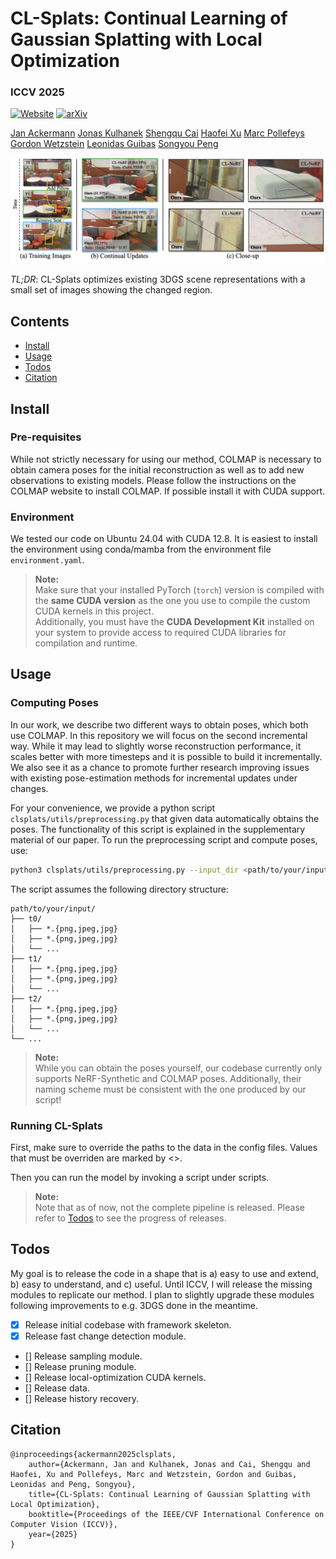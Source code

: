 # CL-Splats: Continual Learning of Gaussian Splatting with Local Optimization

###  ICCV 2025
[![Website](https://img.shields.io/badge/CL--Splats-%F0%9F%8C%90Website-purple?style=flat)](https://cl-splats.github.io/) [![arXiv](https://img.shields.io/badge/arXiv-2506.21117-b31b1b.svg)](https://arxiv.org/abs/2506.21117)


[Jan Ackermann](https://janackermann.info)
[Jonas Kulhanek](https://jkulhanek.com)
[Shengqu Cai](https://primecai.github.io)
[Haofei Xu](https://haofeixu.github.io)
[Marc Pollefeys](https://people.inf.ethz.ch/marc.pollefeys/)
[Gordon Wetzstein](https://stanford.edu/~gordonwz/)
[Leonidas Guibas](https://geometry.stanford.edu/?member=guibas)
[Songyou Peng](https://pengsongyou.github.io)

![CL-Splats Teaser Graphic](assets/cl-splats-teaser.png)

*TL;DR*: CL-Splats optimizes existing 3DGS scene representations with a small set of images showing the changed region.

## Contents
<!--ts-->
   * [Install](#install)
   * [Usage](#usage)
   * [Todos](#todos)
   * [Citation](#citation)
<!--te-->

## Install

### Pre-requisites
While not strictly necessary for using our method, COLMAP is necessary to obtain camera poses for the initial reconstruction as well as to add new observations to existing models.
Please follow the instructions on the COLMAP website to install COLMAP. If possible install it with CUDA support.
 
### Environment
We tested our code on Ubuntu 24.04 with CUDA 12.8. It is easiest to install the environment using conda/mamba from the environment file `environment.yaml`.

> **Note:**  
> Make sure that your installed PyTorch (`torch`) version is compiled with the **same CUDA version** as the one you use to compile the custom CUDA kernels in this project.  
> Additionally, you must have the **CUDA Development Kit** installed on your system to provide access to required CUDA libraries for compilation and runtime.


## Usage

### Computing Poses
In our work, we describe two different ways to obtain poses, which both use COLMAP. In this repository we will focus on the second incremental way. While it may lead to slightly worse reconstruction performance, it scales better with more timesteps and it is possible to build it incrementally. We also see it as a chance to promote further research improving issues with existing pose-estimation methods for incremental updates under changes.

For your convenience, we provide a python script `clsplats/utils/preprocessing.py` that given data automatically obtains the poses. The functionality of this script is explained in the supplementary material of our paper.
To run the preprocessing script and compute poses, use:
```bash
python3 clsplats/utils/preprocessing.py --input_dir <path/to/your/input>
```

The script assumes the following directory structure:
```text
path/to/your/input/
├── t0/
│   ├── *.{png,jpeg,jpg}
│   ├── *.{png,jpeg,jpg}
│   └── ...
├── t1/
│   ├── *.{png,jpeg,jpg}
│   ├── *.{png,jpeg,jpg}
│   └── ...
├── t2/
│   ├── *.{png,jpeg,jpg}
│   ├── *.{png,jpeg,jpg}
│   └── ...
└── ...
```




> **Note:**  
> While you can obtain the poses yourself, our codebase currently only supports NeRF-Synthetic and COLMAP poses. Additionally, their naming scheme must be consistent with the one produced by our script! 


### Running CL-Splats
First, make sure to override the paths to the data in the config files. Values that must be overriden are marked by <>.

Then you can run the model by invoking a script under scripts.
> **Note:**  
> Note that as of now, not the complete pipeline is released. Please refer to [Todos](#todos) to see the progress of releases.


## Todos
My goal is to release the code in a shape that is a) easy to use and extend, b) easy to understand, and c) useful.
Until ICCV, I will release the missing modules to replicate our method. I plan to slightly upgrade these modules following improvements to e.g. 3DGS done in the meantime.

- [x] Release initial codebase with framework skeleton.
- [x] Release fast change detection module.
- [] Release sampling module.
- [] Release pruning module.
- [] Release local-optimization CUDA kernels.
- [] Release data.
- [] Release history recovery.

## Citation
```
@inproceedings{ackermann2025clsplats,
    author={Ackermann, Jan and Kulhanek, Jonas and Cai, Shengqu and Haofei, Xu and Pollefeys, Marc and Wetzstein, Gordon and Guibas, Leonidas and Peng, Songyou},
    title={CL-Splats: Continual Learning of Gaussian Splatting with Local Optimization},
    booktitle={Proceedings of the IEEE/CVF International Conference on Computer Vision (ICCV)},
    year={2025}
}
```